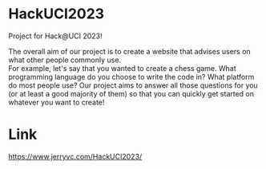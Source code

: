 # HackUCI2023
Project for Hack@UCI 2023!

The overall aim of our project is to create a website that advises users on what other people commonly use.   
For example, let's say that you wanted to create a chess game. What programming language do you choose to write the code in? What platform do most people use? Our project aims to answer all those questions for you (or at least a good majority of them) so that you can quickly get started on whatever you want to create! 

# Link
https://www.jerryvc.com/HackUCI2023/